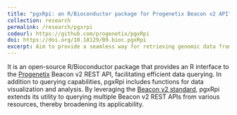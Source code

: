 ```yaml
---
title: "pgxRpi: an R/Bioconductor package for Progenetix Beacon v2 API"
collection: research
permalink: /research/pgxrpi
codeurl: https://github.com/progenetix/pgxRpi
doi: https://doi.org/10.18129/B9.bioc.pgxRpi
excerpt: Aim to provide a seamless way for retrieving genomic data from Progenetix database—an open resource dedicated to curated oncogenomic profiles
---
```


It is an open-source R/Bioconductor package that provides an R interface to the [Progenetix](https://progenetix.org/) Beacon v2 REST API, facilitating efficient data querying. In addition to querying capabilities, pgxRpi includes functions for data visualization and analysis. By leveraging the [Beacon v2 standard](https://docs.genomebeacons.org/), pgxRpi extends its utility to querying multiple Beacon v2 REST APIs from various resources, thereby broadening its applicability.